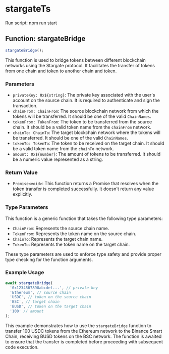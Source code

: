 # stargateTs

Run script: npm run start

## Function: stargateBridge

```typescript
stargateBridge();
```

This function is used to bridge tokens between different blockchain networks using the Stargate protocol. It facilitates the transfer of tokens from one chain and token to another chain and token.

### Parameters

- `privateKey: 0x${string}`: The private key associated with the user's account on the source chain. It is required to authenticate and sign the transaction.
- `chainFrom: ChainFrom`: The source blockchain network from which the tokens will be transferred. It should be one of the valid `ChainNames`.
- `tokenFrom: TokenFrom`: The token to be transferred from the source chain. It should be a valid token name from the `chainFrom` network.
- `chainTo: ChainTo`: The target blockchain network where the tokens will be transferred. It should be one of the valid `ChainNames`.
- `tokenTo: TokenTo`: The token to be received on the target chain. It should be a valid token name from the `chainTo` network.
- `amount: 0x${number}`: The amount of tokens to be transferred. It should be a numeric value represented as a string.

### Return Value

- `Promise<void>`: This function returns a Promise that resolves when the token transfer is completed successfully. It doesn't return any value explicitly.

### Type Parameters

This function is a generic function that takes the following type parameters:

- `ChainFrom`: Represents the source chain name.
- `TokenFrom`: Represents the token name on the source chain.
- `ChainTo`: Represents the target chain name.
- `TokenTo`: Represents the token name on the target chain.

These type parameters are used to enforce type safety and provide proper type checking for the function arguments.

### Example Usage

```typescript
await stargateBridge(
  '0x1234567890abcdef...', // private key
  'Ethereum', // source chain
  'USDC', // token on the source chain
  'BSC', // target chain
  'BUSD', // token on the target chain
  '100' // amount
);
```

This example demonstrates how to use the `stargateBridge` function to transfer 100 USDC tokens from the Ethereum network to the Binance Smart Chain, receiving BUSD tokens on the BSC network. The function is awaited to ensure that the transfer is completed before proceeding with subsequent code execution.
